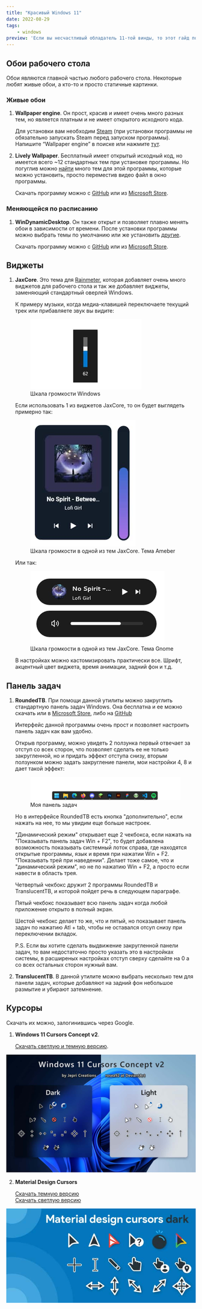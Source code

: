 ```yaml
---
title: "Красивый Windows 11"
date: 2022-08-29
tags:
    - windows
preview: 'Если вы несчастливый обладатель 11-той винды, то этот гайд поможет вам стать немного счастливее и приукрасить уже и так красивую систему.'
---
```


## Обои рабочего стола

Обои являются главной частью любого рабочего стола. Некоторые любят живые обои, а кто-то и просто статичные картинки.

### Живые обои

1. **Wallpaper engine**. Он прост, красив и имеет очень много разных тем, но является платным и не имеет открытого исходного кода.

    Для установки вам необходим [Steam](https://store.steampowered.com/) (при установки программы не обязательно запускать Steam перед запуском программы). Напишите “Wallpaper engine” в поиске или нажмите [тут](https://store.steampowered.com/app/431960/Wallpaper_Engine/).

2. **Lively Wallpaper**. Бесплатный имеет открытый исходный код, но имеется всего ~12 стандартных тем при установке программы. Но погуглив можно [найти](https://www.google.com/search?q=lively+wallpaper+wallpapers) много тем для этой программы, которые можно установить, просто переместив видео файл в окно программы.

    Скачать программу можно с [GitHub](https://github.com/rocksdanister/lively) или из [Microsoft Store](https://www.microsoft.com/store/apps/9NTM2QC6QWS7?cid=storebadge&ocid=badge).

### Меняющейся по расписанию

1. **WinDynamicDesktop**. Он также открыт и позволяет плавно менять обои в зависимости от времени. После установки программы можно выбрать темы по умолчанию или же установить [другие](https://windd.info/themes/).

    Скачать программу можно с [GitHub](https://github.com/t1m0thyj/WinDynamicDesktop) или из [Microsoft Store](https://www.microsoft.com/store/apps/9nm8n7dq3z5f?cid=storebadge&ocid=badge).


## Виджеты

1. **JaxCore**. Это тема для [Rainmeter](https://www.rainmeter.net/), которая добавляет очень много виджетов для рабочего стола и так же добавляет виджеты, заменяющий стандартный оверлей Windows.

    К примеру музыки, когда медиа-клавишей переключаете текущий трек или прибавляете звук вы видите:


    <figure>
        <img src="images/1.jpg" alt="Шкала громкости Windows">
        <figcaption>Шкала громкости Windows</figcaption>
    </figure>


    Если использовать 1 из виджетов JaxCore, то он будет выглядеть примерно так:

    <figure>
        <img src="images/2.jpg" alt="Шкала громкости в одной из тем JaxCore. Тема Ameber">
        <figcaption>Шкала громкости в одной из тем JaxCore. Тема Ameber</figcaption>
    </figure>

    Или так:

    <figure>
        <img src="images/3.jpg" alt="Шкала громкости JaxCore. Тема Gnome">
        <figcaption>Шкала громкости в одной из тем JaxCore. Тема Gnome</figcaption>
    </figure>

    В настройках можно кастомизировать практически все. Шрифт, акцентный цвет виджета, время анимации, задний фон и т.д.

## Панель задач

1. **RoundedTB**. При помощи данной утилиты можно закруглить стандартную панель задач Windows. Она бесплатна и ее можно скачать или в [Microsoft Store](https://apps.microsoft.com/store/detail/roundedtb/9MTFTXSJ9M7F?), либо на [GitHub](https://github.com/torchgm/RoundedTB)

    Интерфейс данной программы очень прост и позволяет настроить панель задач как вам удобно.

    Открыв программу, можно увидеть 2 ползунка первый отвечает за отступ со всех сторон, что позволяет сделать ее не только закругленной, но и придать эффект отступа снизу, вторым ползунком можно задать закругление панели, мои настройки 4, 8 и дает такой эффект:

    <figure>
        <img class="content__figure" src="images/4.jpg" alt="Моя панель задач">
        <figcaption>Моя панель задач</figcaption>
    </figure>

    Но в интерфейсе RoundedTB есть кнопка "дополнительно", если нажать на нее, то мы увидим еще больше настроек.

    "Динамический режим" открывает еще 2 чекбокса, если нажать на "Показывать панель задач Win + F2", то будет добавлена возможность показывать системный лоток справа, где находятся открытые программы, язык и время при нажатии Win + F2.
    "Показывать трей при наведении". Делает тоже самое, что и "динамический режим", но не по нажатию Win + F2, а просто если навести в область трея.

    Четвертый чекбокс дружит 2 программы RoundedTB и TranslucentTB, и которой пойдет речь в следующем параграфе.

    Пятый чекбокс показывает всю панель задач когда любой приложение открыто в полный экран.

    Шестой чекбокс делает то же, что и пятый, но показывает панель задач по нажатию Atl + tab, чтобы не оставался отсуп снизу при переключении вкладок.

    P.S. Если вы хотите сделать выдвижение закругленной панели задач, то вам недостаточно просто указать это в настройках системы, в расширеных настройках отступ сверху сделайте на 0 а со всех остальных сторон нужный вам.

2. **TranslucentTB**. В данной утилите можно выбрать несколько тем для панели задач, которые добавляют на задний фон небольшое размытие и убирают затемнение.


## Курсоры

Скачать их можно, залогинившись через Google.

1. **Windows 11 Cursors Concept v2**.

    [Скачать светлую и темную версию](https://www.deviantart.com/jepricreations/art/Windows-11-Cursors-Concept-v2-886489356).

![Windows 11 Cursors Concept v2](images/5.jpg)

2. **Material Design Cursors**

    [Скачать темную версию](https://www.deviantart.com/jepricreations/art/Material-Design-Cursors-Dark-756850032)\
    [Скачать светлую версию](https://www.deviantart.com/jepricreations/art/Material-Design-Cursors-Light-775995490)

![Material Design Cursors Dark](images/6.jpg)
